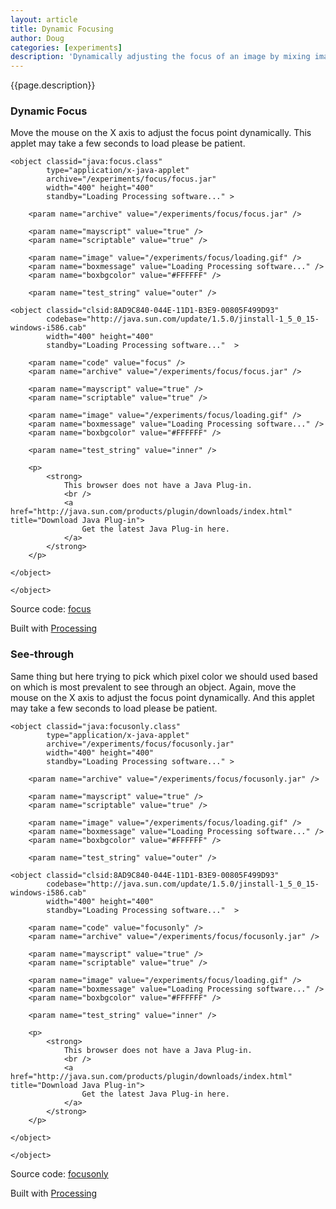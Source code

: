 ```yaml
---
layout: article
title: Dynamic Focusing
author: Doug
categories: [experiments]
description: 'Dynamically adjusting the focus of an image by mixing images taken at different angles.'
---
```


{{page.description}}


### **Dynamic Focus**

Move the mouse on the X axis to adjust the focus point dynamically.
This applet may take a few seconds to load please be patient.

<div id="focus_container">

<!--[if !IE]> -->
	<object classid="java:focus.class" 
			type="application/x-java-applet"
			archive="/experiments/focus/focus.jar"
			width="400" height="400"
			standby="Loading Processing software..." >
			
		<param name="archive" value="/experiments/focus/focus.jar" />
	
		<param name="mayscript" value="true" />
		<param name="scriptable" value="true" />
	
		<param name="image" value="/experiments/focus/loading.gif" />
		<param name="boxmessage" value="Loading Processing software..." />
		<param name="boxbgcolor" value="#FFFFFF" />
	
		<param name="test_string" value="outer" />
<!--<![endif]-->
	
	<object classid="clsid:8AD9C840-044E-11D1-B3E9-00805F499D93" 
			codebase="http://java.sun.com/update/1.5.0/jinstall-1_5_0_15-windows-i586.cab"
			width="400" height="400"
			standby="Loading Processing software..."  >
			
		<param name="code" value="focus" />
		<param name="archive" value="/experiments/focus/focus.jar" />
		
		<param name="mayscript" value="true" />
		<param name="scriptable" value="true" />
		
		<param name="image" value="/experiments/focus/loading.gif" />
		<param name="boxmessage" value="Loading Processing software..." />
		<param name="boxbgcolor" value="#FFFFFF" />
		
		<param name="test_string" value="inner" />
		
		<p>
			<strong>
				This browser does not have a Java Plug-in.
				<br />
				<a href="http://java.sun.com/products/plugin/downloads/index.html" title="Download Java Plug-in">
					Get the latest Java Plug-in here.
				</a>
			</strong>
		</p>
	
	</object>
	
<!--[if !IE]> -->
	</object>
<!--<![endif]-->

</div>

<p>

</p>

<p>
Source code: <a href="/experiments/focus/focus.pde">focus</a> 
</p>

<p>
Built with <a href="http://processing.org" title="Processing.org">Processing</a>
</p>

### **See-through**

Same thing but here trying to pick which pixel color we should used based on which is most prevalent to see through an object.
Again, move the mouse on the X axis to adjust the focus point dynamically.
And this applet may take a few seconds to load please be patient.

<div id="focusonly_container">

<!--[if !IE]> -->
	<object classid="java:focusonly.class" 
			type="application/x-java-applet"
			archive="/experiments/focus/focusonly.jar"
			width="400" height="400"
			standby="Loading Processing software..." >
			
		<param name="archive" value="/experiments/focus/focusonly.jar" />
	
		<param name="mayscript" value="true" />
		<param name="scriptable" value="true" />
	
		<param name="image" value="/experiments/focus/loading.gif" />
		<param name="boxmessage" value="Loading Processing software..." />
		<param name="boxbgcolor" value="#FFFFFF" />
	
		<param name="test_string" value="outer" />
<!--<![endif]-->
	
	<object classid="clsid:8AD9C840-044E-11D1-B3E9-00805F499D93" 
			codebase="http://java.sun.com/update/1.5.0/jinstall-1_5_0_15-windows-i586.cab"
			width="400" height="400"
			standby="Loading Processing software..."  >
			
		<param name="code" value="focusonly" />
		<param name="archive" value="/experiments/focus/focusonly.jar" />
		
		<param name="mayscript" value="true" />
		<param name="scriptable" value="true" />
		
		<param name="image" value="/experiments/focus/loading.gif" />
		<param name="boxmessage" value="Loading Processing software..." />
		<param name="boxbgcolor" value="#FFFFFF" />
		
		<param name="test_string" value="inner" />
		
		<p>
			<strong>
				This browser does not have a Java Plug-in.
				<br />
				<a href="http://java.sun.com/products/plugin/downloads/index.html" title="Download Java Plug-in">
					Get the latest Java Plug-in here.
				</a>
			</strong>
		</p>
	
	</object>
	
<!--[if !IE]> -->
	</object>
<!--<![endif]-->

</div>

<p>

</p>

<p>
Source code: <a href="/experiments/focus/focusonly.pde">focusonly</a> 
</p>

<p>
Built with <a href="http://processing.org" title="Processing.org">Processing</a>
</p>
